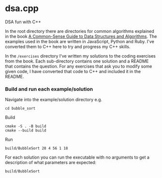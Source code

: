 # dsa.cpp

DSA fun with C++

In the root directory there are directories for common algorithms explained in the book
[A Common-Sense Guide to Data Structures and Algorithms](https://pragprog.com/titles/jwdsal2/a-common-sense-guide-to-data-structures-and-algorithms-second-edition/).
The examples used in the book are written in JavaScript, Python and Ruby. I've converted them to C++
here to try and progress my C++ skills.

In the `/exercises` directory I've written my solutions to the coding exercises from the book.
Each sub-directory contains one solution and a README that contains the question. For any exercises that
ask you to modify some given code, I have converted that code to C++ and included it in the README.

### Build and run each example/solution

Navigate into the example/solution directory e.g.
```shell
cd bubble_sort
```

Build
```shell
cmake -S . -B build
cmake --build build
```

Run
```shell
build/BubbleSort 20 4 56 1 18
```

For each solution you can run the executable with no arguments to get a description of what parameters are expected:

```shell
build/BubbleSort
```

